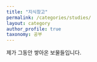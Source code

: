 ```yaml
---
title: "지식창고"
permalink: /categories/studies/
layout: category
author_profile: true
taxonomy: 공부
---
```


제가 그동안 쌓아온 보물들입니다.